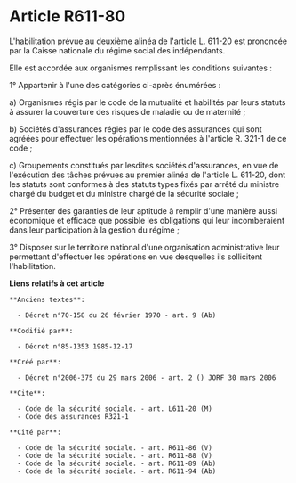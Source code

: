 # Article R611-80

L'habilitation prévue au deuxième alinéa de l'article L. 611-20 est prononcée par la Caisse nationale du régime social des
indépendants.

Elle est accordée aux organismes remplissant les conditions suivantes :

1° Appartenir à l'une des catégories ci-après énumérées :

a) Organismes régis par le code de la mutualité et habilités par leurs statuts à assurer la couverture des risques de maladie
ou de maternité ;

b) Sociétés d'assurances régies par le code des assurances qui sont agréées pour effectuer les opérations mentionnées à
l'article R. 321-1 de ce code ;

c) Groupements constitués par lesdites sociétés d'assurances, en vue de l'exécution des tâches prévues au premier alinéa de
l'article L. 611-20, dont les statuts sont conformes à des statuts types fixés par arrêté du ministre chargé du budget et du
ministre chargé de la sécurité sociale ;

2° Présenter des garanties de leur aptitude à remplir d'une manière aussi économique et efficace que possible les obligations
qui leur incomberaient dans leur participation à la gestion du régime ;

3° Disposer sur le territoire national d'une organisation administrative leur permettant d'effectuer les opérations en vue
desquelles ils sollicitent l'habilitation.

**Liens relatifs à cet article**

	**Anciens textes**:

	  - Décret n°70-158 du 26 février 1970 - art. 9 (Ab)

	**Codifié par**:

	  - Décret n°85-1353 1985-12-17

	**Créé par**:

	  - Décret n°2006-375 du 29 mars 2006 - art. 2 () JORF 30 mars 2006

	**Cite**:

	  - Code de la sécurité sociale. - art. L611-20 (M)
	  - Code des assurances R321-1

	**Cité par**:

	  - Code de la sécurité sociale. - art. R611-86 (V)
	  - Code de la sécurité sociale. - art. R611-88 (V)
	  - Code de la sécurité sociale. - art. R611-89 (Ab)
	  - Code de la sécurité sociale. - art. R611-94 (Ab)
